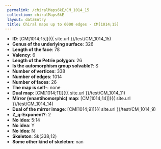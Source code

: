 ```yaml
--- 
 permalink: /chiralMaps6kE/CM_1014_15 
 collection: chiralMaps6kE
 layout: dataEntry
 title: Chiral maps up to 6000 edges - CM[1014;15]
---
```


- **ID**: [CM[1014;15]]({{ site.url }}/test/CM_1014_15)
- **Genus of the underlying surface**: 326
- **Length of the face**: 78
- **Valency**: 6
- **Length of the Petrie polygon**: 26
- **Is the automorphism group solvable?**: S
- **Number of vertices**: 338
- **Number of edges**: 1014
- **Number of faces**: 26
- **The map is self-**: none
- **Dual map**: [CM[1014;11]]({{ site.url }}/test/CM_1014_11)
- **Mirror (enantihomorphic) map**: [CM[1014;14]]({{ site.url }}/test/CM_1014_14)
- **Dual of the mirror image**: [CM[1014;9]]({{ site.url }}/test/CM_1014_9)
- **Z_q-Exponent?**: 2
- **No idea**:  5:14
- **No idea**: Y
- **No idea**: N
- **Skeleton**: Sk(338;12)
- **Some other kind of skeleton**: nan
